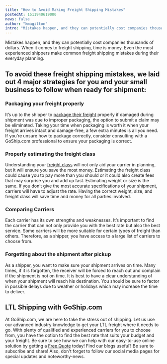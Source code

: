 ```yaml
---
title: "How to Avoid Making Freight Shipping Mistakes"
postedAt: 1511940619000
news: false
author: "kmagilton"
intro: "Mistakes happen, and they can potentially cost companies thousands of dollars. When it comes to freight shipping, time is money. Even the most experienced shippers make common freight shipping mistakes during their everyday planning. \n\nTo avoid these freight shipping mistakes, we laid out 4 major strategies for you and your small business to follow when ready for shipment:\n-\n\n\nPackaging your freight properly\n\nIt’s up to the shipper to package their freight properly if damaged during shipment was due to impr"
---
```

Mistakes happen, and they can potentially cost companies thousands of dollars. When it comes to freight shipping, time is money. Even the most experienced shippers make common freight shipping mistakes during their everyday planning.

To avoid these freight shipping mistakes, we laid out 4 major strategies for you and your small business to follow when ready for shipment:
-------------------------------------------------------------------------------------------------------------------------------------------

### **Packaging your freight properly**

It’s up to the shipper to [package their freight](https://www.goship.com/blog/package-vs-pallet-shipping/) properly if damaged during shipment was due to improper packaging, the option to submit a claim may be eliminated. Taking your time when packaging is worth it when your freight arrives intact and damage-free, a few extra minutes is all you need. If you’re unsure how to package correctly, consider consulting with a GoShip.com professional to ensure your packaging is correct.

### **Properly estimating the freight class**

Understanding your [freight class](https://www.goship.com/blog/blog-everything-you-need-to-know-about-ltl-freight-class/) will not only aid your carrier in planning, but it will ensure you save the most money. Estimating the freight class could cause you to pay more than you should or it could also create fees that may surprise you and add up fast. Estimating weight or size is the same. If you don’t give the most accurate specifications of your shipment, carriers will have to adjust the rate. Having the correct weight, size, and freight class will save time and money for all parties involved.

### **Comparing Carriers**

Each carrier has its own strengths and weaknesses. It’s important to find the carrier that can not only provide you with the best rate but also the best service. Some carriers will be more suitable for certain types of freight than others. Therefore, as a shipper, you have access to a large list of carriers to choose from.

### **Forgetting about the shipment after pickup**

As a shipper, you want to make sure your shipment arrives on time. Many times, if it is forgotten, the receiver will be forced to reach out and complain if the shipment is not on time. It is best to have a clear understanding of when your shipment will reach his destination. You should be sure to factor in possible delays due to weather or holidays which may increase the time to deliver.

LTL Shipping with GoShip.com
----------------------------

At GoShip.com, we are here to take the stress out of shipping. Let us use our advanced industry knowledge to get your LTL freight where it needs to go. With plenty of qualified and experienced carriers for you to choose from, you have the option to find the best rate that suits your budget and your freight. Be sure to see how we can help with our easy-to-use online solution by getting a [Free Quote](https://app.goship.com/#/wizard) today! Find our blogs useful? Be sure to subscribe and share! Also, don't forget to follow our social media pages for special updates and noteworthy-news.
